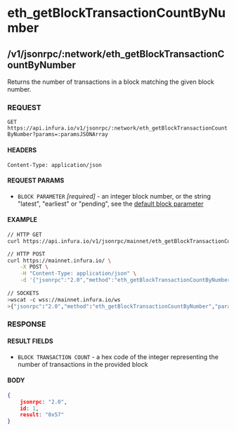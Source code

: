 # eth_getBlockTransactionCountByNumber

## /v1/jsonrpc/:network/eth_getBlockTransactionCountByNumber

Returns the number of transactions in a block matching the given block number.

### REQUEST

`GET https://api.infura.io/v1/jsonrpc/:network/eth_getBlockTransactionCountByNumber?params=:paramsJSONArray`

#### HEADERS

`Content-Type: application/json`

#### REQUEST PARAMS
- `BLOCK PARAMETER` _[required]_ - an integer block number, or the string "latest", "earliest" or "pending", see the [default block parameter](https://github.com/ethereum/wiki/wiki/JSON-RPC#the-default-block-parameter)


#### EXAMPLE
```bash
// HTTP GET
curl https://api.infura.io/v1/jsonrpc/mainnet/eth_getBlockTransactionCountByNumber?params=["latest"]

// HTTP POST
curl https://mainnet.infura.io/ \
    -X POST \
    -H "Content-Type: application/json" \
    -d '{"jsonrpc":"2.0","method":"eth_getBlockTransactionCountByNumber","params": ["latest"],"id":1}'
    
// SOCKETS
>wscat -c wss://mainnet.infura.io/ws 
>{"jsonrpc":"2.0","method":"eth_getBlockTransactionCountByNumber","params": ["latest"],"id":1}
```

### RESPONSE

#### RESULT FIELDS
- `BLOCK TRANSACTION COUNT` - a hex code of the integer representing the number of transactions in the provided block

#### BODY

```json
{
    jsonrpc: "2.0",
    id: 1,
    result: "0x57"
}
```
